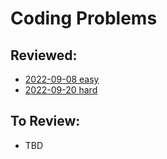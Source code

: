 # Coding Problems

## Reviewed:
- [2022-09-08 easy](problems/2022-09-08_easy)
- [2022-09-20 hard](problems/2022-09-20_hard)

## To Review:
- TBD